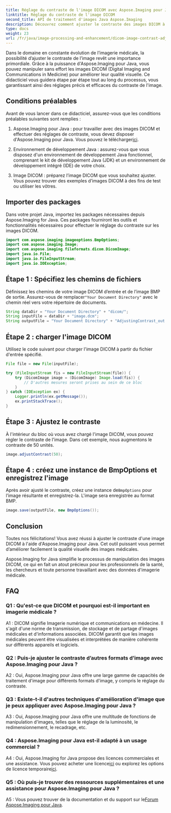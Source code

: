```yaml
---
title: Réglage du contraste de l'image DICOM avec Aspose.Imaging pour Java
linktitle: Réglage du contraste de l'image DICOM
second_title: API de traitement d'images Java Aspose.Imaging
description: Découvrez comment ajuster le contraste des images DICOM à l'aide d'Aspose.Imaging pour Java. Améliorez la qualité visuelle des images médicales sans effort.
type: docs
weight: 23
url: /fr/java/image-processing-and-enhancement/dicom-image-contrast-adjustment/
---
```

Dans le domaine en constante évolution de l’imagerie médicale, la possibilité d’ajuster le contraste de l’image revêt une importance primordiale. Grâce à la puissance d'Aspose.Imaging pour Java, vous pouvez manipuler sans effort les images DICOM (Digital Imaging and Communications in Medicine) pour améliorer leur qualité visuelle. Ce didacticiel vous guidera étape par étape tout au long du processus, vous garantissant ainsi des réglages précis et efficaces du contraste de l'image.

## Conditions préalables

Avant de vous lancer dans ce didacticiel, assurez-vous que les conditions préalables suivantes sont remplies :

1.  Aspose.Imaging pour Java : pour travailler avec des images DICOM et effectuer des réglages de contraste, vous devez disposer d'Aspose.Imaging pour Java. Vous pouvez le télécharger[ici](https://releases.aspose.com/imaging/java/).

2. Environnement de développement Java : assurez-vous que vous disposez d'un environnement de développement Java fonctionnel, comprenant le kit de développement Java (JDK) et un environnement de développement intégré (IDE) de votre choix.

3. Image DICOM : préparez l’image DICOM que vous souhaitez ajuster. Vous pouvez trouver des exemples d’images DICOM à des fins de test ou utiliser les vôtres.

## Importer des packages

Dans votre projet Java, importez les packages nécessaires depuis Aspose.Imaging for Java. Ces packages fourniront les outils et fonctionnalités nécessaires pour effectuer le réglage du contraste sur les images DICOM.

```java
import com.aspose.imaging.imageoptions.BmpOptions;
import com.aspose.imaging.Image;
import com.aspose.imaging.fileformats.dicom.DicomImage;
import java.io.File;
import java.io.FileInputStream;
import java.io.IOException;
```

## Étape 1 : Spécifiez les chemins de fichiers

 Définissez les chemins de votre image DICOM d’entrée et de l’image BMP de sortie. Assurez-vous de remplacer`"Your Document Directory"` avec le chemin réel vers votre répertoire de documents.

```java
String dataDir = "Your Document Directory" + "dicom/";
String inputFile = dataDir + "image.dcm";
String outputFile = "Your Document Directory" + "AdjustingContrast_out.bmp";
```

## Étape 2 : charger l'image DICOM

Utilisez le code suivant pour charger l'image DICOM à partir du fichier d'entrée spécifié.

```java
File file = new File(inputFile);

try (FileInputStream fis = new FileInputStream(file)) {
    try (DicomImage image = (DicomImage) Image.load(fis)) {
        // D'autres mesures seront prises au sein de ce bloc
    }
} catch (IOException ex) {
    Logger.println(ex.getMessage());
    ex.printStackTrace();
}
```

## Étape 3 : Ajustez le contraste

À l'intérieur du bloc où vous avez chargé l'image DICOM, vous pouvez régler le contraste de l'image. Dans cet exemple, nous augmentons le contraste de 50 unités.

```java
image.adjustContrast(50);
```

## Étape 4 : créez une instance de BmpOptions et enregistrez l'image

 Après avoir ajusté le contraste, créez une instance de`BmpOptions` pour l’image résultante et enregistrez-la. L'image sera enregistrée au format BMP.

```java
image.save(outputFile, new BmpOptions());
```

## Conclusion

Toutes nos félicitations! Vous avez réussi à ajuster le contraste d'une image DICOM à l'aide d'Aspose.Imaging pour Java. Cet outil puissant vous permet d’améliorer facilement la qualité visuelle des images médicales.

Aspose.Imaging for Java simplifie le processus de manipulation des images DICOM, ce qui en fait un atout précieux pour les professionnels de la santé, les chercheurs et toute personne travaillant avec des données d'imagerie médicale.

## FAQ

### Q1 : Qu'est-ce que DICOM et pourquoi est-il important en imagerie médicale ?

A1 : DICOM signifie Imagerie numérique et communications en médecine. Il s'agit d'une norme de transmission, de stockage et de partage d'images médicales et d'informations associées. DICOM garantit que les images médicales peuvent être visualisées et interprétées de manière cohérente sur différents appareils et logiciels.

### Q2 : Puis-je ajuster le contraste d’autres formats d’image avec Aspose.Imaging pour Java ?

A2 : Oui, Aspose.Imaging pour Java offre une large gamme de capacités de traitement d'image pour différents formats d'image, y compris le réglage du contraste.

### Q3 : Existe-t-il d'autres techniques d'amélioration d'image que je peux appliquer avec Aspose.Imaging pour Java ?

A3 : Oui, Aspose.Imaging pour Java offre une multitude de fonctions de manipulation d'images, telles que le réglage de la luminosité, le redimensionnement, le recadrage, etc.

### Q4 : Aspose.Imaging pour Java est-il adapté à un usage commercial ?

 A4 : Oui, Aspose.Imaging for Java propose des licences commerciales et une assistance. Vous pouvez acheter une licence[ici](https://purchase.aspose.com/buy) ou explorez les options de licence temporaire[ici](https://purchase.aspose.com/temporary-license/).

### Q5 : Où puis-je trouver des ressources supplémentaires et une assistance pour Aspose.Imaging pour Java ?

 A5 : Vous pouvez trouver de la documentation et du support sur le[Forum Aspose.Imaging pour Java](https://forum.aspose.com/).
